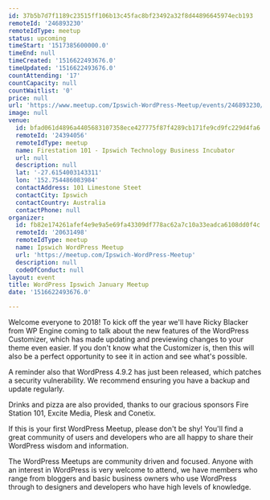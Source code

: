 ```yaml
---
id: 37b5b7d7f1189c23515ff106b13c45fac8bf23492a32f8d44896645974ecb193
remoteId: '246893230'
remoteIdType: meetup
status: upcoming
timeStart: '1517385600000.0'
timeEnd: null
timeCreated: '1516622493676.0'
timeUpdated: '1516622493676.0'
countAttending: '17'
countCapacity: null
countWaitlist: '0'
price: null
url: 'https://www.meetup.com/Ipswich-WordPress-Meetup/events/246893230/'
image: null
venue:
  id: bfad061d4896a4405683107358ece427775f87f4289cb171fe9cd9fc229d4fa6
  remoteId: '24394056'
  remoteIdType: meetup
  name: Firestation 101 - Ipswich Technology Business Incubator
  url: null
  description: null
  lat: '-27.6154003143311'
  lon: '152.754486083984'
  contactAddress: 101 Limestone Steet
  contactCity: Ipswich
  contactCountry: Australia
  contactPhone: null
organizer:
  id: fb82e174261afef4e9e9a5e69fa43309df778ac62a7c10a33eadca6108dd0f4c
  remoteId: '20631498'
  remoteIdType: meetup
  name: Ipswich WordPress Meetup
  url: 'https://meetup.com/Ipswich-WordPress-Meetup'
  description: null
  codeOfConduct: null
layout: event
title: WordPress Ipswich January Meetup
date: '1516622493676.0'

---
```

<p>Welcome everyone to 2018! To kick off the year we'll have Ricky Blacker from WP Engine coming to talk about the new features of the WordPress Customizer, which has made updating and previewing changes to your theme even easier. If you don't know what the Customizer is, then this will also be a perfect opportunity to see it in action and see what's possible.</p> <p>A reminder also that WordPress 4.9.2 has just been released, which patches a security vulnerability. We recommend ensuring you have a backup and update regularly.</p> <p>Drinks and pizza are also provided, thanks to our gracious sponsors Fire Station 101, Excite Media, Plesk and Conetix.</p> <p>If this is your first WordPress Meetup, please don't be shy! You'll find a great community of users and developers who are all happy to share their WordPress wisdom and information.</p> <p>The WordPress Meetups are community driven and focused. Anyone with an interest in WordPress is very welcome to attend, we have members who range from bloggers and basic business owners who use WordPress through to designers and developers who have high levels of knowledge.</p> 
